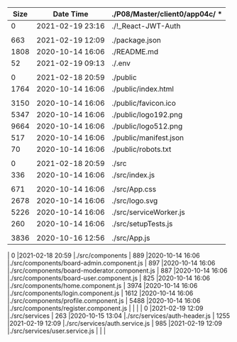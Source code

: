 |    Size     | Date Time       |./P08/Master/client0/app04c/  *
| ----------  |---------------  |--------------------------------------------------------------------------
|           0 |2021-02-19 23:16 |./!_React-JWT-Auth
|             |                 |
|         663 |2021-02-19 12:09 |./package.json
|        1808 |2020-10-14 16:06 |./README.md
|          52 |2021-02-19 09:13 |./.env
|             |                 |
|           0 |2021-02-18 20:59 |./public
|        1764 |2020-10-14 16:06 |./public/index.html
|             |                 |
|        3150 |2020-10-14 16:06 |./public/favicon.ico
|        5347 |2020-10-14 16:06 |./public/logo192.png
|        9664 |2020-10-14 16:06 |./public/logo512.png
|         517 |2020-10-14 16:06 |./public/manifest.json
|          70 |2020-10-14 16:06 |./public/robots.txt
|             |                 |
|           0 |2021-02-18 20:59 |./src
|         336 |2020-10-14 16:06 |./src/index.js
|             |                 |
|         671 |2020-10-14 16:06 |./src/App.css
|        2678 |2020-10-14 16:06 |./src/logo.svg
|        5226 |2020-10-14 16:06 |./src/serviceWorker.js
|         260 |2020-10-14 16:06 |./src/setupTests.js
|             |                 |
|        3836 |2020-10-16 12:56 |./src/App.js

|           0 |2021-02-18 20:59 |./src/components
|         889 |2020-10-14 16:06 |./src/components/board-admin.component.js
|         897 |2020-10-14 16:06 |./src/components/board-moderator.component.js
|         887 |2020-10-14 16:06 |./src/components/board-user.component.js
|         825 |2020-10-14 16:06 |./src/components/home.component.js
|        3974 |2020-10-14 16:06 |./src/components/login.component.js
|        1612 |2020-10-14 16:06 |./src/components/profile.component.js
|        5488 |2020-10-14 16:06 |./src/components/register.component.js
|             |                 |
|           0 |2021-02-19 12:09 |./src/services
|         263 |2020-10-15 13:04 |./src/services/auth-header.js
|        1255 |2021-02-19 12:09 |./src/services/auth.service.js
|         985 |2021-02-19 12:09 |./src/services/user.service.js
|             |                 |
